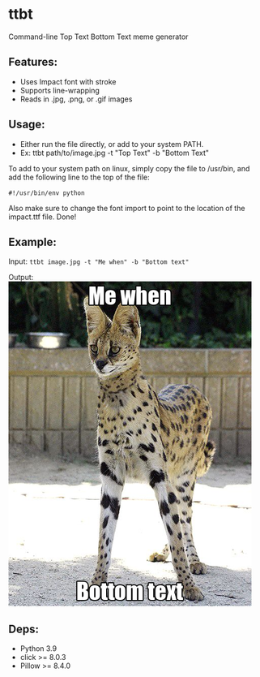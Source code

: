 # ttbt
Command-line Top Text Bottom Text meme generator

## Features:
- Uses Impact font with stroke
- Supports line-wrapping
- Reads in .jpg, .png, or .gif images

## Usage:
- Either run the file directly, or add to your system PATH.
- Ex: ttbt path/to/image.jpg -t "Top Text" -b "Bottom Text"

To add to your system path on linux, simply copy the file to /usr/bin, and add the following line to the top of the file:
```
#!/usr/bin/env python
```
Also make sure to change the font import to point to the location of the impact.ttf file. Done!

## Example:

Input: `ttbt image.jpg -t "Me when" -b "Bottom text"`

Output:
<img src="out.png"/>

## Deps:
- Python 3.9
- click >= 8.0.3
- Pillow >= 8.4.0
